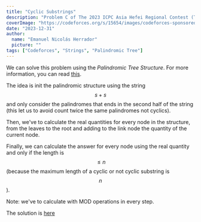 ```yaml
---
title: "Cyclic Substrings"
description: "Problem C of The 2023 ICPC Asia Hefei Regional Contest (The 2nd Universal Cup. Stage 12: Hefei)"
coverImage: "https://codeforces.org/s/15654/images/codeforces-sponsored-by-ton-ny.png"
date: "2023-12-31"
author:
  name: "Emanuel Nicolás Herrador"
  picture: ""
tags: ["Codeforces", "Strings", "Palindromic Tree"]
---
```


We can solve this problem using the _Palindromic Tree Structure_. For more information, you can read [this](https://www.geeksforgeeks.org/palindromic-tree-introduction-implementation/).

The idea is init the palindromic structure using the string $$s + s$$ and only consider the palindromes that ends in the second half of the string (this let us to avoid count twice the same palindromes not cyclics).

Then, we've to calculate the real quantities for every node in the structure, from the leaves to the root and adding to the link node the quantity of the current node.

Finally, we can calculate the answer for every node using the real quantity and only if the length is $$\leq n$$ (because the maximum length of a cyclic or not cyclic substring is $$n$$).

Note: we've to calculate with MOD operations in every step.

The solution is [here](./codes/C.cpp)
